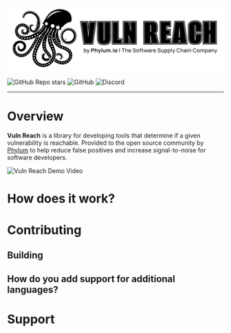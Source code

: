 ![Vuln Reach Logo](https://github.com/phylum-dev/vuln-reach/raw/main/assets/logo.png)

![GitHub Repo stars](https://img.shields.io/github/stars/phylum-dev/vuln-reach) ![GitHub](https://img.shields.io/github/license/phylum-dev/vuln-reach) ![Discord](https://img.shields.io/discord/1070071012353376387)

---

# Overview
**Vuln Reach** is a library for developing tools that determine if a given vulnerability is reachable. Provided to the open source community by [Phylum](https://phylum.io) to help reduce false positives and increase signal-to-noise for software developers.

![Vuln Reach Demo Video](https://github.com/phylum-dev/vuln-reach/raw/main/assets/vulnreach.webp)

# How does it work?

# Contributing
## Building
## How do you add support for additional languages?

# Support
